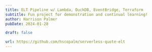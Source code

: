 ```yaml
---
title: ELT Pipeline w/ Lambda, DuckDB, EventBridge, Terraform
subtitle: Fun project for demonstration and continual learning!
author: Harrison Palmer
pubDate: 2024-01-28

draft: false

url: https://github.com/hscopalm/serverless-quote-elt
---
```

